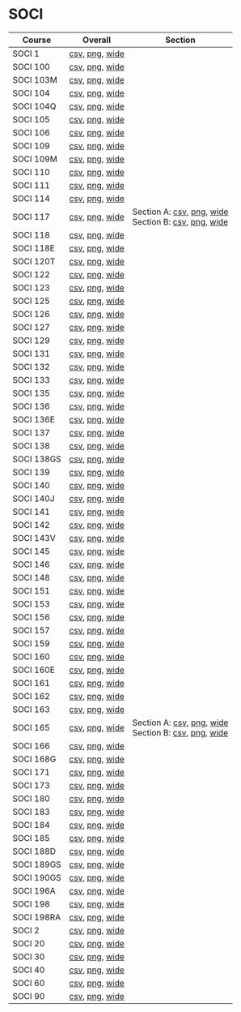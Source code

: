 # SOCI

| Course | Overall | Section |
| ------ | ------- | ------- |
| SOCI 1 | [csv](https://github.com/UCSD-Historical-Enrollment-Data/2024Fall/blob/main/overall/SOCI%201.csv), [png](https://raw.githubusercontent.com/UCSD-Historical-Enrollment-Data/2024Fall/main/plot_overall/SOCI%201.png), [wide](https://raw.githubusercontent.com/UCSD-Historical-Enrollment-Data/2024Fall/main/plot_overall_wide/SOCI%201.png) |  |
| SOCI 100 | [csv](https://github.com/UCSD-Historical-Enrollment-Data/2024Fall/blob/main/overall/SOCI%20100.csv), [png](https://raw.githubusercontent.com/UCSD-Historical-Enrollment-Data/2024Fall/main/plot_overall/SOCI%20100.png), [wide](https://raw.githubusercontent.com/UCSD-Historical-Enrollment-Data/2024Fall/main/plot_overall_wide/SOCI%20100.png) |  |
| SOCI 103M | [csv](https://github.com/UCSD-Historical-Enrollment-Data/2024Fall/blob/main/overall/SOCI%20103M.csv), [png](https://raw.githubusercontent.com/UCSD-Historical-Enrollment-Data/2024Fall/main/plot_overall/SOCI%20103M.png), [wide](https://raw.githubusercontent.com/UCSD-Historical-Enrollment-Data/2024Fall/main/plot_overall_wide/SOCI%20103M.png) |  |
| SOCI 104 | [csv](https://github.com/UCSD-Historical-Enrollment-Data/2024Fall/blob/main/overall/SOCI%20104.csv), [png](https://raw.githubusercontent.com/UCSD-Historical-Enrollment-Data/2024Fall/main/plot_overall/SOCI%20104.png), [wide](https://raw.githubusercontent.com/UCSD-Historical-Enrollment-Data/2024Fall/main/plot_overall_wide/SOCI%20104.png) |  |
| SOCI 104Q | [csv](https://github.com/UCSD-Historical-Enrollment-Data/2024Fall/blob/main/overall/SOCI%20104Q.csv), [png](https://raw.githubusercontent.com/UCSD-Historical-Enrollment-Data/2024Fall/main/plot_overall/SOCI%20104Q.png), [wide](https://raw.githubusercontent.com/UCSD-Historical-Enrollment-Data/2024Fall/main/plot_overall_wide/SOCI%20104Q.png) |  |
| SOCI 105 | [csv](https://github.com/UCSD-Historical-Enrollment-Data/2024Fall/blob/main/overall/SOCI%20105.csv), [png](https://raw.githubusercontent.com/UCSD-Historical-Enrollment-Data/2024Fall/main/plot_overall/SOCI%20105.png), [wide](https://raw.githubusercontent.com/UCSD-Historical-Enrollment-Data/2024Fall/main/plot_overall_wide/SOCI%20105.png) |  |
| SOCI 106 | [csv](https://github.com/UCSD-Historical-Enrollment-Data/2024Fall/blob/main/overall/SOCI%20106.csv), [png](https://raw.githubusercontent.com/UCSD-Historical-Enrollment-Data/2024Fall/main/plot_overall/SOCI%20106.png), [wide](https://raw.githubusercontent.com/UCSD-Historical-Enrollment-Data/2024Fall/main/plot_overall_wide/SOCI%20106.png) |  |
| SOCI 109 | [csv](https://github.com/UCSD-Historical-Enrollment-Data/2024Fall/blob/main/overall/SOCI%20109.csv), [png](https://raw.githubusercontent.com/UCSD-Historical-Enrollment-Data/2024Fall/main/plot_overall/SOCI%20109.png), [wide](https://raw.githubusercontent.com/UCSD-Historical-Enrollment-Data/2024Fall/main/plot_overall_wide/SOCI%20109.png) |  |
| SOCI 109M | [csv](https://github.com/UCSD-Historical-Enrollment-Data/2024Fall/blob/main/overall/SOCI%20109M.csv), [png](https://raw.githubusercontent.com/UCSD-Historical-Enrollment-Data/2024Fall/main/plot_overall/SOCI%20109M.png), [wide](https://raw.githubusercontent.com/UCSD-Historical-Enrollment-Data/2024Fall/main/plot_overall_wide/SOCI%20109M.png) |  |
| SOCI 110 | [csv](https://github.com/UCSD-Historical-Enrollment-Data/2024Fall/blob/main/overall/SOCI%20110.csv), [png](https://raw.githubusercontent.com/UCSD-Historical-Enrollment-Data/2024Fall/main/plot_overall/SOCI%20110.png), [wide](https://raw.githubusercontent.com/UCSD-Historical-Enrollment-Data/2024Fall/main/plot_overall_wide/SOCI%20110.png) |  |
| SOCI 111 | [csv](https://github.com/UCSD-Historical-Enrollment-Data/2024Fall/blob/main/overall/SOCI%20111.csv), [png](https://raw.githubusercontent.com/UCSD-Historical-Enrollment-Data/2024Fall/main/plot_overall/SOCI%20111.png), [wide](https://raw.githubusercontent.com/UCSD-Historical-Enrollment-Data/2024Fall/main/plot_overall_wide/SOCI%20111.png) |  |
| SOCI 114 | [csv](https://github.com/UCSD-Historical-Enrollment-Data/2024Fall/blob/main/overall/SOCI%20114.csv), [png](https://raw.githubusercontent.com/UCSD-Historical-Enrollment-Data/2024Fall/main/plot_overall/SOCI%20114.png), [wide](https://raw.githubusercontent.com/UCSD-Historical-Enrollment-Data/2024Fall/main/plot_overall_wide/SOCI%20114.png) |  |
| SOCI 117 | [csv](https://github.com/UCSD-Historical-Enrollment-Data/2024Fall/blob/main/overall/SOCI%20117.csv), [png](https://raw.githubusercontent.com/UCSD-Historical-Enrollment-Data/2024Fall/main/plot_overall/SOCI%20117.png), [wide](https://raw.githubusercontent.com/UCSD-Historical-Enrollment-Data/2024Fall/main/plot_overall_wide/SOCI%20117.png) | Section A: [csv](https://github.com/UCSD-Historical-Enrollment-Data/2024Fall/blob/main/section/SOCI%20117_A.csv), [png](https://raw.githubusercontent.com/UCSD-Historical-Enrollment-Data/2024Fall/main/plot_section/SOCI%20117_A.png), [wide](https://raw.githubusercontent.com/UCSD-Historical-Enrollment-Data/2024Fall/main/plot_section_wide/SOCI%20117_A.png)<br>Section B: [csv](https://github.com/UCSD-Historical-Enrollment-Data/2024Fall/blob/main/section/SOCI%20117_B.csv), [png](https://raw.githubusercontent.com/UCSD-Historical-Enrollment-Data/2024Fall/main/plot_section/SOCI%20117_B.png), [wide](https://raw.githubusercontent.com/UCSD-Historical-Enrollment-Data/2024Fall/main/plot_section_wide/SOCI%20117_B.png) |
| SOCI 118 | [csv](https://github.com/UCSD-Historical-Enrollment-Data/2024Fall/blob/main/overall/SOCI%20118.csv), [png](https://raw.githubusercontent.com/UCSD-Historical-Enrollment-Data/2024Fall/main/plot_overall/SOCI%20118.png), [wide](https://raw.githubusercontent.com/UCSD-Historical-Enrollment-Data/2024Fall/main/plot_overall_wide/SOCI%20118.png) |  |
| SOCI 118E | [csv](https://github.com/UCSD-Historical-Enrollment-Data/2024Fall/blob/main/overall/SOCI%20118E.csv), [png](https://raw.githubusercontent.com/UCSD-Historical-Enrollment-Data/2024Fall/main/plot_overall/SOCI%20118E.png), [wide](https://raw.githubusercontent.com/UCSD-Historical-Enrollment-Data/2024Fall/main/plot_overall_wide/SOCI%20118E.png) |  |
| SOCI 120T | [csv](https://github.com/UCSD-Historical-Enrollment-Data/2024Fall/blob/main/overall/SOCI%20120T.csv), [png](https://raw.githubusercontent.com/UCSD-Historical-Enrollment-Data/2024Fall/main/plot_overall/SOCI%20120T.png), [wide](https://raw.githubusercontent.com/UCSD-Historical-Enrollment-Data/2024Fall/main/plot_overall_wide/SOCI%20120T.png) |  |
| SOCI 122 | [csv](https://github.com/UCSD-Historical-Enrollment-Data/2024Fall/blob/main/overall/SOCI%20122.csv), [png](https://raw.githubusercontent.com/UCSD-Historical-Enrollment-Data/2024Fall/main/plot_overall/SOCI%20122.png), [wide](https://raw.githubusercontent.com/UCSD-Historical-Enrollment-Data/2024Fall/main/plot_overall_wide/SOCI%20122.png) |  |
| SOCI 123 | [csv](https://github.com/UCSD-Historical-Enrollment-Data/2024Fall/blob/main/overall/SOCI%20123.csv), [png](https://raw.githubusercontent.com/UCSD-Historical-Enrollment-Data/2024Fall/main/plot_overall/SOCI%20123.png), [wide](https://raw.githubusercontent.com/UCSD-Historical-Enrollment-Data/2024Fall/main/plot_overall_wide/SOCI%20123.png) |  |
| SOCI 125 | [csv](https://github.com/UCSD-Historical-Enrollment-Data/2024Fall/blob/main/overall/SOCI%20125.csv), [png](https://raw.githubusercontent.com/UCSD-Historical-Enrollment-Data/2024Fall/main/plot_overall/SOCI%20125.png), [wide](https://raw.githubusercontent.com/UCSD-Historical-Enrollment-Data/2024Fall/main/plot_overall_wide/SOCI%20125.png) |  |
| SOCI 126 | [csv](https://github.com/UCSD-Historical-Enrollment-Data/2024Fall/blob/main/overall/SOCI%20126.csv), [png](https://raw.githubusercontent.com/UCSD-Historical-Enrollment-Data/2024Fall/main/plot_overall/SOCI%20126.png), [wide](https://raw.githubusercontent.com/UCSD-Historical-Enrollment-Data/2024Fall/main/plot_overall_wide/SOCI%20126.png) |  |
| SOCI 127 | [csv](https://github.com/UCSD-Historical-Enrollment-Data/2024Fall/blob/main/overall/SOCI%20127.csv), [png](https://raw.githubusercontent.com/UCSD-Historical-Enrollment-Data/2024Fall/main/plot_overall/SOCI%20127.png), [wide](https://raw.githubusercontent.com/UCSD-Historical-Enrollment-Data/2024Fall/main/plot_overall_wide/SOCI%20127.png) |  |
| SOCI 129 | [csv](https://github.com/UCSD-Historical-Enrollment-Data/2024Fall/blob/main/overall/SOCI%20129.csv), [png](https://raw.githubusercontent.com/UCSD-Historical-Enrollment-Data/2024Fall/main/plot_overall/SOCI%20129.png), [wide](https://raw.githubusercontent.com/UCSD-Historical-Enrollment-Data/2024Fall/main/plot_overall_wide/SOCI%20129.png) |  |
| SOCI 131 | [csv](https://github.com/UCSD-Historical-Enrollment-Data/2024Fall/blob/main/overall/SOCI%20131.csv), [png](https://raw.githubusercontent.com/UCSD-Historical-Enrollment-Data/2024Fall/main/plot_overall/SOCI%20131.png), [wide](https://raw.githubusercontent.com/UCSD-Historical-Enrollment-Data/2024Fall/main/plot_overall_wide/SOCI%20131.png) |  |
| SOCI 132 | [csv](https://github.com/UCSD-Historical-Enrollment-Data/2024Fall/blob/main/overall/SOCI%20132.csv), [png](https://raw.githubusercontent.com/UCSD-Historical-Enrollment-Data/2024Fall/main/plot_overall/SOCI%20132.png), [wide](https://raw.githubusercontent.com/UCSD-Historical-Enrollment-Data/2024Fall/main/plot_overall_wide/SOCI%20132.png) |  |
| SOCI 133 | [csv](https://github.com/UCSD-Historical-Enrollment-Data/2024Fall/blob/main/overall/SOCI%20133.csv), [png](https://raw.githubusercontent.com/UCSD-Historical-Enrollment-Data/2024Fall/main/plot_overall/SOCI%20133.png), [wide](https://raw.githubusercontent.com/UCSD-Historical-Enrollment-Data/2024Fall/main/plot_overall_wide/SOCI%20133.png) |  |
| SOCI 135 | [csv](https://github.com/UCSD-Historical-Enrollment-Data/2024Fall/blob/main/overall/SOCI%20135.csv), [png](https://raw.githubusercontent.com/UCSD-Historical-Enrollment-Data/2024Fall/main/plot_overall/SOCI%20135.png), [wide](https://raw.githubusercontent.com/UCSD-Historical-Enrollment-Data/2024Fall/main/plot_overall_wide/SOCI%20135.png) |  |
| SOCI 136 | [csv](https://github.com/UCSD-Historical-Enrollment-Data/2024Fall/blob/main/overall/SOCI%20136.csv), [png](https://raw.githubusercontent.com/UCSD-Historical-Enrollment-Data/2024Fall/main/plot_overall/SOCI%20136.png), [wide](https://raw.githubusercontent.com/UCSD-Historical-Enrollment-Data/2024Fall/main/plot_overall_wide/SOCI%20136.png) |  |
| SOCI 136E | [csv](https://github.com/UCSD-Historical-Enrollment-Data/2024Fall/blob/main/overall/SOCI%20136E.csv), [png](https://raw.githubusercontent.com/UCSD-Historical-Enrollment-Data/2024Fall/main/plot_overall/SOCI%20136E.png), [wide](https://raw.githubusercontent.com/UCSD-Historical-Enrollment-Data/2024Fall/main/plot_overall_wide/SOCI%20136E.png) |  |
| SOCI 137 | [csv](https://github.com/UCSD-Historical-Enrollment-Data/2024Fall/blob/main/overall/SOCI%20137.csv), [png](https://raw.githubusercontent.com/UCSD-Historical-Enrollment-Data/2024Fall/main/plot_overall/SOCI%20137.png), [wide](https://raw.githubusercontent.com/UCSD-Historical-Enrollment-Data/2024Fall/main/plot_overall_wide/SOCI%20137.png) |  |
| SOCI 138 | [csv](https://github.com/UCSD-Historical-Enrollment-Data/2024Fall/blob/main/overall/SOCI%20138.csv), [png](https://raw.githubusercontent.com/UCSD-Historical-Enrollment-Data/2024Fall/main/plot_overall/SOCI%20138.png), [wide](https://raw.githubusercontent.com/UCSD-Historical-Enrollment-Data/2024Fall/main/plot_overall_wide/SOCI%20138.png) |  |
| SOCI 138GS | [csv](https://github.com/UCSD-Historical-Enrollment-Data/2024Fall/blob/main/overall/SOCI%20138GS.csv), [png](https://raw.githubusercontent.com/UCSD-Historical-Enrollment-Data/2024Fall/main/plot_overall/SOCI%20138GS.png), [wide](https://raw.githubusercontent.com/UCSD-Historical-Enrollment-Data/2024Fall/main/plot_overall_wide/SOCI%20138GS.png) |  |
| SOCI 139 | [csv](https://github.com/UCSD-Historical-Enrollment-Data/2024Fall/blob/main/overall/SOCI%20139.csv), [png](https://raw.githubusercontent.com/UCSD-Historical-Enrollment-Data/2024Fall/main/plot_overall/SOCI%20139.png), [wide](https://raw.githubusercontent.com/UCSD-Historical-Enrollment-Data/2024Fall/main/plot_overall_wide/SOCI%20139.png) |  |
| SOCI 140 | [csv](https://github.com/UCSD-Historical-Enrollment-Data/2024Fall/blob/main/overall/SOCI%20140.csv), [png](https://raw.githubusercontent.com/UCSD-Historical-Enrollment-Data/2024Fall/main/plot_overall/SOCI%20140.png), [wide](https://raw.githubusercontent.com/UCSD-Historical-Enrollment-Data/2024Fall/main/plot_overall_wide/SOCI%20140.png) |  |
| SOCI 140J | [csv](https://github.com/UCSD-Historical-Enrollment-Data/2024Fall/blob/main/overall/SOCI%20140J.csv), [png](https://raw.githubusercontent.com/UCSD-Historical-Enrollment-Data/2024Fall/main/plot_overall/SOCI%20140J.png), [wide](https://raw.githubusercontent.com/UCSD-Historical-Enrollment-Data/2024Fall/main/plot_overall_wide/SOCI%20140J.png) |  |
| SOCI 141 | [csv](https://github.com/UCSD-Historical-Enrollment-Data/2024Fall/blob/main/overall/SOCI%20141.csv), [png](https://raw.githubusercontent.com/UCSD-Historical-Enrollment-Data/2024Fall/main/plot_overall/SOCI%20141.png), [wide](https://raw.githubusercontent.com/UCSD-Historical-Enrollment-Data/2024Fall/main/plot_overall_wide/SOCI%20141.png) |  |
| SOCI 142 | [csv](https://github.com/UCSD-Historical-Enrollment-Data/2024Fall/blob/main/overall/SOCI%20142.csv), [png](https://raw.githubusercontent.com/UCSD-Historical-Enrollment-Data/2024Fall/main/plot_overall/SOCI%20142.png), [wide](https://raw.githubusercontent.com/UCSD-Historical-Enrollment-Data/2024Fall/main/plot_overall_wide/SOCI%20142.png) |  |
| SOCI 143V | [csv](https://github.com/UCSD-Historical-Enrollment-Data/2024Fall/blob/main/overall/SOCI%20143V.csv), [png](https://raw.githubusercontent.com/UCSD-Historical-Enrollment-Data/2024Fall/main/plot_overall/SOCI%20143V.png), [wide](https://raw.githubusercontent.com/UCSD-Historical-Enrollment-Data/2024Fall/main/plot_overall_wide/SOCI%20143V.png) |  |
| SOCI 145 | [csv](https://github.com/UCSD-Historical-Enrollment-Data/2024Fall/blob/main/overall/SOCI%20145.csv), [png](https://raw.githubusercontent.com/UCSD-Historical-Enrollment-Data/2024Fall/main/plot_overall/SOCI%20145.png), [wide](https://raw.githubusercontent.com/UCSD-Historical-Enrollment-Data/2024Fall/main/plot_overall_wide/SOCI%20145.png) |  |
| SOCI 146 | [csv](https://github.com/UCSD-Historical-Enrollment-Data/2024Fall/blob/main/overall/SOCI%20146.csv), [png](https://raw.githubusercontent.com/UCSD-Historical-Enrollment-Data/2024Fall/main/plot_overall/SOCI%20146.png), [wide](https://raw.githubusercontent.com/UCSD-Historical-Enrollment-Data/2024Fall/main/plot_overall_wide/SOCI%20146.png) |  |
| SOCI 148 | [csv](https://github.com/UCSD-Historical-Enrollment-Data/2024Fall/blob/main/overall/SOCI%20148.csv), [png](https://raw.githubusercontent.com/UCSD-Historical-Enrollment-Data/2024Fall/main/plot_overall/SOCI%20148.png), [wide](https://raw.githubusercontent.com/UCSD-Historical-Enrollment-Data/2024Fall/main/plot_overall_wide/SOCI%20148.png) |  |
| SOCI 151 | [csv](https://github.com/UCSD-Historical-Enrollment-Data/2024Fall/blob/main/overall/SOCI%20151.csv), [png](https://raw.githubusercontent.com/UCSD-Historical-Enrollment-Data/2024Fall/main/plot_overall/SOCI%20151.png), [wide](https://raw.githubusercontent.com/UCSD-Historical-Enrollment-Data/2024Fall/main/plot_overall_wide/SOCI%20151.png) |  |
| SOCI 153 | [csv](https://github.com/UCSD-Historical-Enrollment-Data/2024Fall/blob/main/overall/SOCI%20153.csv), [png](https://raw.githubusercontent.com/UCSD-Historical-Enrollment-Data/2024Fall/main/plot_overall/SOCI%20153.png), [wide](https://raw.githubusercontent.com/UCSD-Historical-Enrollment-Data/2024Fall/main/plot_overall_wide/SOCI%20153.png) |  |
| SOCI 156 | [csv](https://github.com/UCSD-Historical-Enrollment-Data/2024Fall/blob/main/overall/SOCI%20156.csv), [png](https://raw.githubusercontent.com/UCSD-Historical-Enrollment-Data/2024Fall/main/plot_overall/SOCI%20156.png), [wide](https://raw.githubusercontent.com/UCSD-Historical-Enrollment-Data/2024Fall/main/plot_overall_wide/SOCI%20156.png) |  |
| SOCI 157 | [csv](https://github.com/UCSD-Historical-Enrollment-Data/2024Fall/blob/main/overall/SOCI%20157.csv), [png](https://raw.githubusercontent.com/UCSD-Historical-Enrollment-Data/2024Fall/main/plot_overall/SOCI%20157.png), [wide](https://raw.githubusercontent.com/UCSD-Historical-Enrollment-Data/2024Fall/main/plot_overall_wide/SOCI%20157.png) |  |
| SOCI 159 | [csv](https://github.com/UCSD-Historical-Enrollment-Data/2024Fall/blob/main/overall/SOCI%20159.csv), [png](https://raw.githubusercontent.com/UCSD-Historical-Enrollment-Data/2024Fall/main/plot_overall/SOCI%20159.png), [wide](https://raw.githubusercontent.com/UCSD-Historical-Enrollment-Data/2024Fall/main/plot_overall_wide/SOCI%20159.png) |  |
| SOCI 160 | [csv](https://github.com/UCSD-Historical-Enrollment-Data/2024Fall/blob/main/overall/SOCI%20160.csv), [png](https://raw.githubusercontent.com/UCSD-Historical-Enrollment-Data/2024Fall/main/plot_overall/SOCI%20160.png), [wide](https://raw.githubusercontent.com/UCSD-Historical-Enrollment-Data/2024Fall/main/plot_overall_wide/SOCI%20160.png) |  |
| SOCI 160E | [csv](https://github.com/UCSD-Historical-Enrollment-Data/2024Fall/blob/main/overall/SOCI%20160E.csv), [png](https://raw.githubusercontent.com/UCSD-Historical-Enrollment-Data/2024Fall/main/plot_overall/SOCI%20160E.png), [wide](https://raw.githubusercontent.com/UCSD-Historical-Enrollment-Data/2024Fall/main/plot_overall_wide/SOCI%20160E.png) |  |
| SOCI 161 | [csv](https://github.com/UCSD-Historical-Enrollment-Data/2024Fall/blob/main/overall/SOCI%20161.csv), [png](https://raw.githubusercontent.com/UCSD-Historical-Enrollment-Data/2024Fall/main/plot_overall/SOCI%20161.png), [wide](https://raw.githubusercontent.com/UCSD-Historical-Enrollment-Data/2024Fall/main/plot_overall_wide/SOCI%20161.png) |  |
| SOCI 162 | [csv](https://github.com/UCSD-Historical-Enrollment-Data/2024Fall/blob/main/overall/SOCI%20162.csv), [png](https://raw.githubusercontent.com/UCSD-Historical-Enrollment-Data/2024Fall/main/plot_overall/SOCI%20162.png), [wide](https://raw.githubusercontent.com/UCSD-Historical-Enrollment-Data/2024Fall/main/plot_overall_wide/SOCI%20162.png) |  |
| SOCI 163 | [csv](https://github.com/UCSD-Historical-Enrollment-Data/2024Fall/blob/main/overall/SOCI%20163.csv), [png](https://raw.githubusercontent.com/UCSD-Historical-Enrollment-Data/2024Fall/main/plot_overall/SOCI%20163.png), [wide](https://raw.githubusercontent.com/UCSD-Historical-Enrollment-Data/2024Fall/main/plot_overall_wide/SOCI%20163.png) |  |
| SOCI 165 | [csv](https://github.com/UCSD-Historical-Enrollment-Data/2024Fall/blob/main/overall/SOCI%20165.csv), [png](https://raw.githubusercontent.com/UCSD-Historical-Enrollment-Data/2024Fall/main/plot_overall/SOCI%20165.png), [wide](https://raw.githubusercontent.com/UCSD-Historical-Enrollment-Data/2024Fall/main/plot_overall_wide/SOCI%20165.png) | Section A: [csv](https://github.com/UCSD-Historical-Enrollment-Data/2024Fall/blob/main/section/SOCI%20165_A.csv), [png](https://raw.githubusercontent.com/UCSD-Historical-Enrollment-Data/2024Fall/main/plot_section/SOCI%20165_A.png), [wide](https://raw.githubusercontent.com/UCSD-Historical-Enrollment-Data/2024Fall/main/plot_section_wide/SOCI%20165_A.png)<br>Section B: [csv](https://github.com/UCSD-Historical-Enrollment-Data/2024Fall/blob/main/section/SOCI%20165_B.csv), [png](https://raw.githubusercontent.com/UCSD-Historical-Enrollment-Data/2024Fall/main/plot_section/SOCI%20165_B.png), [wide](https://raw.githubusercontent.com/UCSD-Historical-Enrollment-Data/2024Fall/main/plot_section_wide/SOCI%20165_B.png) |
| SOCI 166 | [csv](https://github.com/UCSD-Historical-Enrollment-Data/2024Fall/blob/main/overall/SOCI%20166.csv), [png](https://raw.githubusercontent.com/UCSD-Historical-Enrollment-Data/2024Fall/main/plot_overall/SOCI%20166.png), [wide](https://raw.githubusercontent.com/UCSD-Historical-Enrollment-Data/2024Fall/main/plot_overall_wide/SOCI%20166.png) |  |
| SOCI 168G | [csv](https://github.com/UCSD-Historical-Enrollment-Data/2024Fall/blob/main/overall/SOCI%20168G.csv), [png](https://raw.githubusercontent.com/UCSD-Historical-Enrollment-Data/2024Fall/main/plot_overall/SOCI%20168G.png), [wide](https://raw.githubusercontent.com/UCSD-Historical-Enrollment-Data/2024Fall/main/plot_overall_wide/SOCI%20168G.png) |  |
| SOCI 171 | [csv](https://github.com/UCSD-Historical-Enrollment-Data/2024Fall/blob/main/overall/SOCI%20171.csv), [png](https://raw.githubusercontent.com/UCSD-Historical-Enrollment-Data/2024Fall/main/plot_overall/SOCI%20171.png), [wide](https://raw.githubusercontent.com/UCSD-Historical-Enrollment-Data/2024Fall/main/plot_overall_wide/SOCI%20171.png) |  |
| SOCI 173 | [csv](https://github.com/UCSD-Historical-Enrollment-Data/2024Fall/blob/main/overall/SOCI%20173.csv), [png](https://raw.githubusercontent.com/UCSD-Historical-Enrollment-Data/2024Fall/main/plot_overall/SOCI%20173.png), [wide](https://raw.githubusercontent.com/UCSD-Historical-Enrollment-Data/2024Fall/main/plot_overall_wide/SOCI%20173.png) |  |
| SOCI 180 | [csv](https://github.com/UCSD-Historical-Enrollment-Data/2024Fall/blob/main/overall/SOCI%20180.csv), [png](https://raw.githubusercontent.com/UCSD-Historical-Enrollment-Data/2024Fall/main/plot_overall/SOCI%20180.png), [wide](https://raw.githubusercontent.com/UCSD-Historical-Enrollment-Data/2024Fall/main/plot_overall_wide/SOCI%20180.png) |  |
| SOCI 183 | [csv](https://github.com/UCSD-Historical-Enrollment-Data/2024Fall/blob/main/overall/SOCI%20183.csv), [png](https://raw.githubusercontent.com/UCSD-Historical-Enrollment-Data/2024Fall/main/plot_overall/SOCI%20183.png), [wide](https://raw.githubusercontent.com/UCSD-Historical-Enrollment-Data/2024Fall/main/plot_overall_wide/SOCI%20183.png) |  |
| SOCI 184 | [csv](https://github.com/UCSD-Historical-Enrollment-Data/2024Fall/blob/main/overall/SOCI%20184.csv), [png](https://raw.githubusercontent.com/UCSD-Historical-Enrollment-Data/2024Fall/main/plot_overall/SOCI%20184.png), [wide](https://raw.githubusercontent.com/UCSD-Historical-Enrollment-Data/2024Fall/main/plot_overall_wide/SOCI%20184.png) |  |
| SOCI 185 | [csv](https://github.com/UCSD-Historical-Enrollment-Data/2024Fall/blob/main/overall/SOCI%20185.csv), [png](https://raw.githubusercontent.com/UCSD-Historical-Enrollment-Data/2024Fall/main/plot_overall/SOCI%20185.png), [wide](https://raw.githubusercontent.com/UCSD-Historical-Enrollment-Data/2024Fall/main/plot_overall_wide/SOCI%20185.png) |  |
| SOCI 188D | [csv](https://github.com/UCSD-Historical-Enrollment-Data/2024Fall/blob/main/overall/SOCI%20188D.csv), [png](https://raw.githubusercontent.com/UCSD-Historical-Enrollment-Data/2024Fall/main/plot_overall/SOCI%20188D.png), [wide](https://raw.githubusercontent.com/UCSD-Historical-Enrollment-Data/2024Fall/main/plot_overall_wide/SOCI%20188D.png) |  |
| SOCI 189GS | [csv](https://github.com/UCSD-Historical-Enrollment-Data/2024Fall/blob/main/overall/SOCI%20189GS.csv), [png](https://raw.githubusercontent.com/UCSD-Historical-Enrollment-Data/2024Fall/main/plot_overall/SOCI%20189GS.png), [wide](https://raw.githubusercontent.com/UCSD-Historical-Enrollment-Data/2024Fall/main/plot_overall_wide/SOCI%20189GS.png) |  |
| SOCI 190GS | [csv](https://github.com/UCSD-Historical-Enrollment-Data/2024Fall/blob/main/overall/SOCI%20190GS.csv), [png](https://raw.githubusercontent.com/UCSD-Historical-Enrollment-Data/2024Fall/main/plot_overall/SOCI%20190GS.png), [wide](https://raw.githubusercontent.com/UCSD-Historical-Enrollment-Data/2024Fall/main/plot_overall_wide/SOCI%20190GS.png) |  |
| SOCI 196A | [csv](https://github.com/UCSD-Historical-Enrollment-Data/2024Fall/blob/main/overall/SOCI%20196A.csv), [png](https://raw.githubusercontent.com/UCSD-Historical-Enrollment-Data/2024Fall/main/plot_overall/SOCI%20196A.png), [wide](https://raw.githubusercontent.com/UCSD-Historical-Enrollment-Data/2024Fall/main/plot_overall_wide/SOCI%20196A.png) |  |
| SOCI 198 | [csv](https://github.com/UCSD-Historical-Enrollment-Data/2024Fall/blob/main/overall/SOCI%20198.csv), [png](https://raw.githubusercontent.com/UCSD-Historical-Enrollment-Data/2024Fall/main/plot_overall/SOCI%20198.png), [wide](https://raw.githubusercontent.com/UCSD-Historical-Enrollment-Data/2024Fall/main/plot_overall_wide/SOCI%20198.png) |  |
| SOCI 198RA | [csv](https://github.com/UCSD-Historical-Enrollment-Data/2024Fall/blob/main/overall/SOCI%20198RA.csv), [png](https://raw.githubusercontent.com/UCSD-Historical-Enrollment-Data/2024Fall/main/plot_overall/SOCI%20198RA.png), [wide](https://raw.githubusercontent.com/UCSD-Historical-Enrollment-Data/2024Fall/main/plot_overall_wide/SOCI%20198RA.png) |  |
| SOCI 2 | [csv](https://github.com/UCSD-Historical-Enrollment-Data/2024Fall/blob/main/overall/SOCI%202.csv), [png](https://raw.githubusercontent.com/UCSD-Historical-Enrollment-Data/2024Fall/main/plot_overall/SOCI%202.png), [wide](https://raw.githubusercontent.com/UCSD-Historical-Enrollment-Data/2024Fall/main/plot_overall_wide/SOCI%202.png) |  |
| SOCI 20 | [csv](https://github.com/UCSD-Historical-Enrollment-Data/2024Fall/blob/main/overall/SOCI%2020.csv), [png](https://raw.githubusercontent.com/UCSD-Historical-Enrollment-Data/2024Fall/main/plot_overall/SOCI%2020.png), [wide](https://raw.githubusercontent.com/UCSD-Historical-Enrollment-Data/2024Fall/main/plot_overall_wide/SOCI%2020.png) |  |
| SOCI 30 | [csv](https://github.com/UCSD-Historical-Enrollment-Data/2024Fall/blob/main/overall/SOCI%2030.csv), [png](https://raw.githubusercontent.com/UCSD-Historical-Enrollment-Data/2024Fall/main/plot_overall/SOCI%2030.png), [wide](https://raw.githubusercontent.com/UCSD-Historical-Enrollment-Data/2024Fall/main/plot_overall_wide/SOCI%2030.png) |  |
| SOCI 40 | [csv](https://github.com/UCSD-Historical-Enrollment-Data/2024Fall/blob/main/overall/SOCI%2040.csv), [png](https://raw.githubusercontent.com/UCSD-Historical-Enrollment-Data/2024Fall/main/plot_overall/SOCI%2040.png), [wide](https://raw.githubusercontent.com/UCSD-Historical-Enrollment-Data/2024Fall/main/plot_overall_wide/SOCI%2040.png) |  |
| SOCI 60 | [csv](https://github.com/UCSD-Historical-Enrollment-Data/2024Fall/blob/main/overall/SOCI%2060.csv), [png](https://raw.githubusercontent.com/UCSD-Historical-Enrollment-Data/2024Fall/main/plot_overall/SOCI%2060.png), [wide](https://raw.githubusercontent.com/UCSD-Historical-Enrollment-Data/2024Fall/main/plot_overall_wide/SOCI%2060.png) |  |
| SOCI 90 | [csv](https://github.com/UCSD-Historical-Enrollment-Data/2024Fall/blob/main/overall/SOCI%2090.csv), [png](https://raw.githubusercontent.com/UCSD-Historical-Enrollment-Data/2024Fall/main/plot_overall/SOCI%2090.png), [wide](https://raw.githubusercontent.com/UCSD-Historical-Enrollment-Data/2024Fall/main/plot_overall_wide/SOCI%2090.png) |  |
